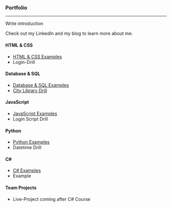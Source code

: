 ### Portfolio
***

Write introduction

Check out my LinkedIn and my blog to learn more about me.

#### HTML & CSS
* [HTML & CSS  Examples](/Portfolio/HTML-CSS)
* Login-Drill

#### Database & SQL
* [Database & SQL Examples](/Portfolio/Database-SQL)
* [City Library Drill](/Portfolio/Database-SQL/City-Library-Drill)

#### JavaScript
* [JavaScript Examples](/Portfolio/JavaScript)
* Login Script Drill

#### Python
* [Python Examples](/Portfolio/Python)
* Datetime Drill

#### C#  
* [C# Examples](/Portfolio/C-Sharp)
* Example

#### Team Projects
* Live-Project coming after C# Course
